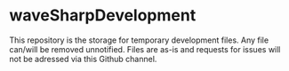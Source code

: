# waveSharpDevelopment<br>

This repository is the storage for temporary development files. Any file can/will be removed unnotified. Files are as-is and
requests for issues will not be adressed via this Github channel.
